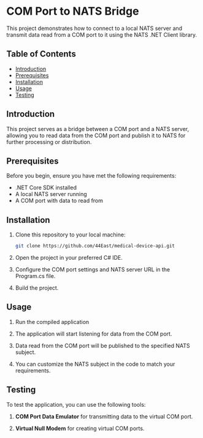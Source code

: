 # COM Port to NATS Bridge

This project demonstrates how to connect to a local NATS server and transmit data read from a COM port to it using the NATS .NET Client library.

## Table of Contents

- [Introduction](#introduction)
- [Prerequisites](#prerequisites)
- [Installation](#installation)
- [Usage](#usage)
- [Testing](#testing)

## Introduction

This project serves as a bridge between a COM port and a NATS server, allowing you to read data from the COM port and publish it to NATS for further processing or distribution.

## Prerequisites

Before you begin, ensure you have met the following requirements:

- .NET Core SDK installed
- A local NATS server running
- A COM port with data to read from

## Installation

1. Clone this repository to your local machine:

   ```bash
   git clone https://github.com/44East/medical-device-api.git
2. Open the project in your preferred C# IDE.

3. Configure the COM port settings and NATS server URL in the Program.cs file.

4. Build the project.

## Usage   
1. Run the compiled application


2. The application will start listening for data from the COM port.

3. Data read from the COM port will be published to the specified NATS subject.

4. You can customize the NATS subject in the code to match your requirements.

## Testing
To test the application, you can use the following tools:

1. **COM Port Data Emulator** for transmitting data to the virtual COM port.

2. **Virtual Null Modem** for creating virtual COM ports.

